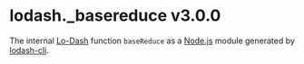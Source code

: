 # lodash._basereduce v3.0.0

The internal [Lo-Dash](https://lodash.com/) function `baseReduce` as a [Node.js](http://nodejs.org/) module generated by [lodash-cli](https://www.npmjs.com/package/lodash-cli).
